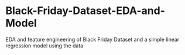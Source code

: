 # Black-Friday-Dataset-EDA-and-Model
EDA and feature engineering of Black Friday Dataset and a simple linear regression model using the data.
